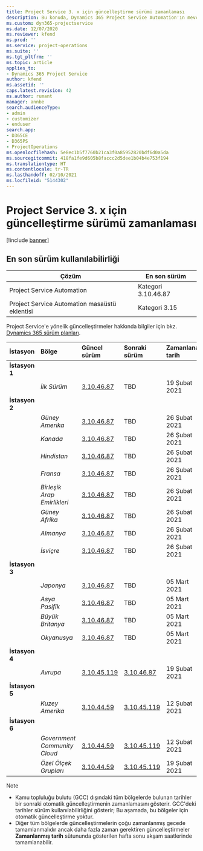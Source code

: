 ```yaml
---
title: Project Service 3. x için güncelleştirme sürümü zamanlaması
description: Bu konuda, Dynamics 365 Project Service Automation'ın mevcut ve sonraki sürümleri hakkında bilgi sağlanmaktadır.
ms.custom: dyn365-projectservice
ms.date: 12/07/2020
ms.reviewer: kfend
ms.prod: ''
ms.service: project-operations
ms.suite: ''
ms.tgt_pltfrm: ''
ms.topic: article
applies_to:
- Dynamics 365 Project Service
author: kfend
ms.assetid: ''
caps.latest.revision: 42
ms.author: rumant
manager: annbe
search.audienceType:
- admin
- customizer
- enduser
search.app:
- D365CE
- D365PS
- ProjectOperations
ms.openlocfilehash: 5e8ec1b5f7760b21ca3f0a85952820bdf6d0a5da
ms.sourcegitcommit: 418fa1fe9d605b8faccc2d5dee1b04b4e753f194
ms.translationtype: HT
ms.contentlocale: tr-TR
ms.lasthandoff: 02/10/2021
ms.locfileid: "5144302"
---
```

# <a name="update-release-schedule-for-project-service-3x"></a>Project Service 3. x için güncelleştirme sürümü zamanlaması

[!include [banner](../includes/psa-now-project-operations.md)]

## <a name="latest-version-availability"></a>En son sürüm kullanılabilirliği

| Çözüm  | En son sürüm |
|-------|----|
| Project Service Automation    | Kategori 3.10.46.87 |
| Project Service Automation masaüstü eklentisi                | Kategori 3.15          |

Project Service'e yönelik güncelleştirmeler hakkında bilgiler için bkz. [Dynamics 365 sürüm planları](https://docs.microsoft.com/dynamics365/release-plans/). 

| İstasyon  | Bölge | Güncel sürüm | Sonraki sürüm |  Zamanlanan tarih
| :---   | :---   | :---   | :---   |:---   |         
|<strong>İstasyon 1</strong> | |  |  | |
| | <i>İlk Sürüm</i> | [3.10.46.87](whats-new-ur-28-5.md) | TBD | 19 Şubat 2021
|<strong>İstasyon 2</strong> | |  |  | |
| | <i>Güney Amerika</i> | [3.10.46.87](whats-new-ur-28-5.md) | TBD | 26 Şubat 2021
| | <i>Kanada</i> | [3.10.46.87](whats-new-ur-28-5.md) | TBD | 26 Şubat 2021
| | <i>Hindistan</i> | [3.10.46.87](whats-new-ur-28-5.md) | TBD | 26 Şubat 2021
| | <i>Fransa</i> | [3.10.46.87](whats-new-ur-28-5.md) | TBD | 26 Şubat 2021
| | <i>Birleşik Arap Emirlikleri</i> | [3.10.46.87](whats-new-ur-28-5.md) | TBD | 26 Şubat 2021
| | <i>Güney Afrika</i> | [3.10.46.87](whats-new-ur-28-5.md) | TBD | 26 Şubat 2021
| | <i>Almanya</i> | [3.10.46.87](whats-new-ur-28-5.md) | TBD | 26 Şubat 2021
| | <i>İsviçre</i> | [3.10.46.87](whats-new-ur-28-5.md) | TBD | 26 Şubat 2021
|<strong>İstasyon 3</strong> | |  |  | |
| | <i>Japonya</i> | [3.10.46.87](whats-new-ur-28-5.md) | TBD | 05 Mart 2021
| | <i>Asya Pasifik</i> | [3.10.46.87](whats-new-ur-28-5.md) | TBD | 05 Mart 2021
| | <i>Büyük Britanya</i> | [3.10.46.87](whats-new-ur-28-5.md) | TBD | 05 Mart 2021
| | <i>Okyanusya</i> | [3.10.46.87](whats-new-ur-28-5.md) | TBD | 05 Mart 2021
|<strong>İstasyon 4</strong> | |  |  | |
| | <i>Avrupa</i> | [3.10.45.119](whats-new-ur-27-5.md) | [3.10.46.87](whats-new-ur-28-5.md) | 19 Şubat 2021
|<strong>İstasyon 5</strong> | |  |  | |
| | <i>Kuzey Amerika</i> | [3.10.44.59](whats-new-ur-26.md) | [3.10.45.119](whats-new-ur-27-5.md) | 12 Şubat 2021
|<strong>İstasyon 6</strong> | |  |  | |
| | <i>Government Community Cloud</i> | [3.10.44.59](whats-new-ur-26.md) | [3.10.45.119](whats-new-ur-27-5.md) | 12 Şubat 2021
| | <i>Özel Ölçek Grupları</i> | [3.10.44.59](whats-new-ur-26.md) | [3.10.45.119](whats-new-ur-27-5.md) | 19 Şubat 2021

>[!Note]
> - Kamu topluluğu bulutu (GCC) dışındaki tüm bölgelerde bulunan tarihler bir sonraki otomatik güncelleştirmenin zamanlamasını gösterir. GCC'deki tarihler sürüm kullanılabilirliğini gösterir; Bu aşamada, bu bölgeler için otomatik güncelleştirme yoktur.
> - Diğer tüm bölgelerde güncelleştirmelerin çoğu zamanlanmış gecede tamamlanmalıdır ancak daha fazla zaman gerektiren güncelleştirmeler **Zamanlanmış tarih** sütununda gösterilen hafta sonu akşam saatlerinde tamamlanabilir.
